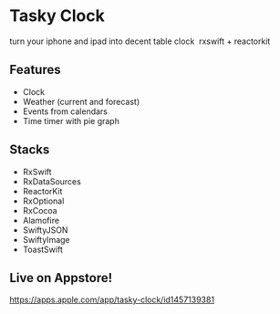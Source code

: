 # Tasky Clock
turn your iphone and ipad into decent table clock  rxswift + reactorkit

## Features
- Clock
- Weather (current and forecast)
- Events from calendars
- Time timer with pie graph

## Stacks
- RxSwift
- RxDataSources
- ReactorKit
- RxOptional
- RxCocoa
- Alamofire
- SwiftyJSON
- SwiftyImage
- ToastSwift

## Live on Appstore!
https://apps.apple.com/app/tasky-clock/id1457139381
